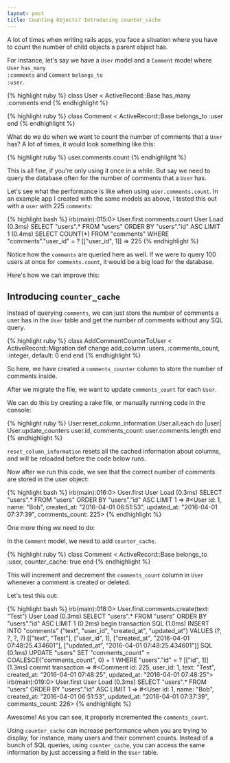 ```yaml
---
layout: post
title: Counting Objects? Introducing counter_cache
---
```


A lot of times when writing rails apps, you face a situation where you have to count the number of child objects a parent object has. 

For instance, let's say we have a <code>User</code> model and a <code>Comment</code> model where <code>User</code> <code>has_many :comments</code> and <code>Comment</code> <code>belongs_to :user</code>.

{% highlight ruby %}
class User < ActiveRecord::Base
  has_many :comments
end
{% endhighlight %}

{% highlight ruby %}
class Comment < ActiveRecord::Base
  belongs_to :user
end
{% endhighlight %}

What do we do when we want to count the number of comments that a <code>User</code> has? A lot of times, it would look something like this:

{% highlight ruby %}
user.comments.count
{% endhighlight %}

This is all fine, if you're only using it once in a while. 
But say we need to query the database often for the number of comments that a <code>User</code> has. 

Let's see what the performance is like when using <code>user.comments.count</code>.
In an example app I created with the same models as above, I tested this out with a <code>user</code> with 225 <code>comments</code>:

{% highlight bash %}
irb(main):015:0> User.first.comments.count
  User Load (0.3ms)  SELECT  "users".* FROM "users"  ORDER BY "users"."id" ASC LIMIT 1
   (0.4ms)  SELECT COUNT(*) FROM "comments" WHERE "comments"."user_id" = ?  [["user_id", 1]]
=> 225
{% endhighlight %}

Notice how the <code>comments</code> are queried here as well. If we were to query 100 users at once for <code>comments.count</code>, it would be a big load for the database.

Here's how we can improve this:

<h2>Introducing <code>counter_cache</code></h2>

Instead of querying <code>comments</code>, we can just store the number of comments a user has in the <code>User</code> table and get the number of comments without any SQL query.

{% highlight ruby %}
class AddCommentCounterToUser < ActiveRecord::Migration
  def change
    add_column :users, :comments_count, :integer, default: 0
  end
end
{% endhighlight %}

So here, we have created a <code>comments_counter</code> column to store the number of comments inside.

After we migrate the file, we want to update <code>comments_count</code> for each <code>User</code>.

We can do this by creating a rake file, or manually running code in the console:

{% highlight ruby %}
User.reset_column_information
User.all.each do |user|
  User.update_counters user.id, comments_count: user.comments.length
end
{% endhighlight %}

<code>reset_column_information</code> resets all the cached information about columns, and will be reloaded before the code below runs.

Now after we run this code, we see that the correct number of comments are stored in the user object:

{% highlight bash %}
irb(main):016:0> User.first
  User Load (0.3ms)  SELECT  "users".* FROM "users"  ORDER BY "users"."id" ASC LIMIT 1
=> #<User id: 1, name: "Bob", created_at: "2016-04-01 06:51:53", updated_at: "2016-04-01 07:37:39", comments_count: 225>
{% endhighlight %}

One more thing we need to do:

In the <code>Comment</code> model, we need to add <code>counter_cache</code>.

{% highlight ruby %}
class Comment < ActiveRecord::Base
  belongs_to :user, counter_cache: true
end
{% endhighlight %}

This will increment and decrement the <code>comments_count</code> column in <code>User</code> whenever a comment is created or deleted.

Let's test this out:

{% highlight bash %}
irb(main):018:0> User.first.comments.create(text: "Test")
  User Load (0.3ms)  SELECT  "users".* FROM "users"  ORDER BY "users"."id" ASC LIMIT 1
   (0.2ms)  begin transaction
  SQL (1.0ms)  INSERT INTO "comments" ("text", "user_id", "created_at", "updated_at") VALUES (?, ?, ?, ?)  [["text", "Test"], ["user_id", 1], ["created_at", "2016-04-01 07:48:25.434601"], ["updated_at", "2016-04-01 07:48:25.434601"]]
  SQL (0.1ms)  UPDATE "users" SET "comments_count" = COALESCE("comments_count", 0) + 1 WHERE "users"."id" = ?  [["id", 1]]
   (1.3ms)  commit transaction
=> #<Comment id: 225, user_id: 1, text: "Test", created_at: "2016-04-01 07:48:25", updated_at: "2016-04-01 07:48:25">
irb(main):019:0> User.first
  User Load (0.3ms)  SELECT  "users".* FROM "users"  ORDER BY "users"."id" ASC LIMIT 1
=> #<User id: 1, name: "Bob", created_at: "2016-04-01 06:51:53", updated_at: "2016-04-01 07:37:39", comments_count: 226>
{% endhighlight %}

Awesome! As you can see, it properly incremented the <code>comments_count</code>.

Using <code>counter_cache</code> can increase performance when you are trying to display, for instance, many users and their comment counts. Instead of a bunch of SQL queries, using <code>counter_cache</code>, you can access the same information by just accessing a field in the <code>User</code> table.

